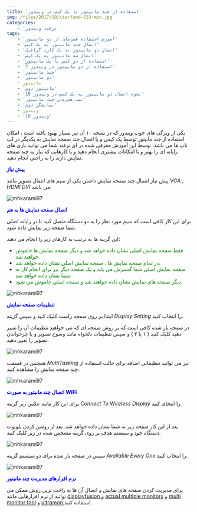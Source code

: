 ```yaml
---
title: 'استفاده از چند مانیتور با یک کیس در ویندوز'
img: /files/2017/10/itarfand-533-min.jpg
categories:
    - 'ترفند ویندوز'
tags:
    - 'آموزش استفاده همزمان از دو مانیتور'
    - 'اتصال چند مانیتور به یک کیس'
    - 'اتصال دو مانیتور به یک کارت گرافیک'
    - 'اتصال سه مانیتور به یک کیس'
    - 'استفاده از دو کیس با یک مانیتور'
    - 'استفاده از دو مانیتور در ویندوز 7'
    - 'چند مانیتور'
    - 'دو مانیتور'
    - مانیتور
    - 'مانیتور دوم'
    - 'نحوه اتصال دو مانیتور به یک کیس در ویندوز 10'
    - 'نصب همزمان چند مانیتور'
    - 'نمایشگر دوم'
    - ویندوز
    - 'ویندوز 10'
---
```


یکی از ویژگی های خوب ویندوز که در نسخه ۱۰ آن نیز بسیار بهبود یافته است ، امکان استفاده از چند مانیتور توسط یک کیس و یا اتصال چند صفحه نمایش به یکدیگر در لپ تاپ ها می باشد. توسط این آموزش معرفی شده در ای ترفند شما می توانید بازی های رایانه ای را بهتر و با امکانات بیشتری انجام دهید و یا کارهایی که نیاز به چند صفحه نمایش دارند را به راحتی انجام دهید.

<span style="color: #0000ff;">**پیش نیاز**</span>

پیش نیاز اتصال چند صفحه نمایش داشتن یکی از سیم های انتقال تصویر مانند *VGA , HDMI DVI* می باشد.

![mhkarami97](/files/2017/10/itarfand-526-min.jpg)  

<span style="color: #0000ff;">**اتصال صفحه نمایش ها به هم**</span>

برای این کار کافی است که سیم مورد نظر را به دو دستگاه متصل کنید تا در رایانه اصلی شما صفحه زیر نمایش داده شود.

این گزینه ها به ترتیب به کارهای زیر را انجام می دهند:

- <span style="color: #008000;">فقط صفحه نمایش اصلی نشان داده خواهد شد و دیگر صفحه نمایش ها خاموش خواهند شد.</span>
- <span style="color: #008000;">در تمام صفحه نمایش ها ، صفحه نمایش اصلی نشان داده خواهد شد.</span>
- <span style="color: #008000;">صفحه نمایش اصلی شما گسترش می یابد و یک صفحه دیگر نیز برای انجام کار به شما نشان داده خواهد شد.</span>
- <span style="color: #008000;">دیگر صفحه های نمایش نشان داده خواهند شد و صفحه اصلی خاموش می شود.</span>

![mhkarami97](/files/2017/10/itarfand-527-min.jpg)  

<span style="color: #0000ff;">**تنظیمات صفحه نمایش**</span>

ابتدا بر روی صفحه راست کلیک کنید و سپس گزینه *Display Setting* را انتخاب کنید.

در صفحه باز شده کافی است که بر روش صفحه ای که می خواهید تنظیمات آن را تغییر دهید کلیک کنید ( ۱ یا ۲ ) و سپس تنظیمات دلخواه مانند وضوح تصویر و یا چرخواندن تصویر را تغییر دهید.

![mhkarami97](/files/2017/10/itarfand-528-min.jpg)  

همچنین در قسمت *MultiTasking* نیز می توانید تنظیماتی اضافه برای حالت استفاده از چند صفحه نمایش را مشاهده کنید.

![mhkarami97](/files/2017/10/itarfand-529-min.jpg)  

<span style="color: #0000ff;">**اتصال چند مانیتور به صورت WiFi**</span>

برای این کار مانند عکس زیر گزینه *Connect To Wireless Display* را انتخای کنید.

![mhkarami97](/files/2017/10/itarfand-530-min.jpg)  

بعد از این کار صفحه زیر به شما نشان داده خواهد شد. بعد از روشن کردن بلوتوث دستگاه خود و سیستم هدف بر روی گزینه مشخص شده در زیر کلیک کنید.

![mhkarami97](/files/2017/10/itarfand-531-min.jpg)  

سپس در صفحه باز شده برای دو سیستم گزینه *Available Every One* را انتخاب کنید.

![mhkarami97](/files/2017/10/itarfand-532-min.jpg)  

<span style="color: #0000ff;">**نرم افزارهای مدیریت چند مانیتور**</span>

برای مدیریت کردن صفحه های نمایش و اتصال آن ها به راحت ترین روش ممکن می توانید از نرم افزارهایی مانند [displayfusion ](https://soft98.ir/software/3098-displayfusion.html)و [actual multiple monitors](https://soft98.ir/software/desktop-tools/15903-actual-multiple-monitors.html) و [multi monitor tool](https://soft98.ir/software/16508-multimonitortool.html) و [ultramon ](https://soft98.ir/software/15451-ultramon.html)استفاده کنید.